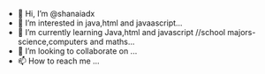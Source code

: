 - 👋 Hi, I’m @shanaiadx
- 👀 I’m interested in java,html and javaascript...
- 🌱 I’m currently learning Java,html and javascript //school majors- science,computers and maths...
- 💞️ I’m looking to collaborate on ...
- 📫 How to reach me ...

<!---
shanaiadx/shanaiadx is a ✨ special ✨ repository because its `README.md` (this file) appears on your GitHub profile.
You can click the Preview link to take a look at your changes.
--->
